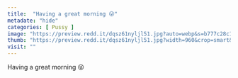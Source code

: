 ```yaml
---
title:  "Having a great morning 😜"
metadate: "hide"
categories: [ Pussy ]
image: "https://preview.redd.it/dqsz61nyljl51.jpg?auto=webp&s=b777c28c15d7b9e77aec9d671c6c9c7b7a07e0a6"
thumb: "https://preview.redd.it/dqsz61nyljl51.jpg?width=960&crop=smart&auto=webp&s=27eda8f55de65d4d980ff7739924a379659c5b9c"
visit: ""
---
```

Having a great morning 😜
